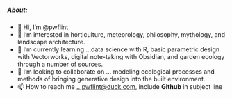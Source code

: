 ##### About:
- 👋 Hi, I’m @pwflint
- 👀 I’m interested in horticulture, meteorology, 
philosophy, mythology, and landscape architecture. 
- 🌱 I’m currently learning ...data science with R, basic parametric design with Vectorworks, digital 
note-taking with Obsidian, and garden ecology through a number of sources. 
- 💞️ I’m looking to collaborate on ... modeling ecological processes and methods of bringing generative design into the built environment. 
- 📫 How to reach me ...pwflint@duck.com, include **Github** in subject line

<!---
pwflint/pwflint is a ✨ special ✨ repository because its `README.md` (this file) appears on your GitHub profile.
You can click the Preview link to take a look at your changes.
--->
